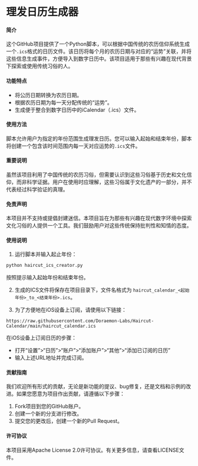 # 理发日历生成器

#### 简介

这个GitHub项目提供了一个Python脚本，可以根据中国传统的农历信仰系统生成一个`.ics`格式的日历文件。该日历将每个月的农历日期与对应的“运势”关联，并将这些信息生成事件，方便导入到数字日历中。该项目适用于那些有兴趣在现代背景下探索或使用传统习俗的人。

#### 功能特点

- 将公历日期转换为农历日期。
- 根据农历日期为每一天分配传统的“运势”。
- 生成便于整合到数字日历中的iCalendar（.ics）文件。

#### 使用方法

脚本允许用户为指定的年份范围生成理发日历。您可以输入起始和结束年份，脚本将创建一个包含该时间范围内每一天对应运势的`.ics`文件。

#### 重要说明

虽然该项目利用了中国传统的农历习俗，但需要认识到这些习俗基于历史和文化信仰，而非科学证据。用户在使用时应理解，这些习俗属于文化遗产的一部分，并不代表经过科学验证的真理。

#### 免责声明

本项目并不支持或提倡封建迷信。本项目旨在为那些有兴趣在现代数字环境中探索文化习俗的人提供一个工具。我们鼓励用户对这些传统保持批判性和知情的态度。

#### 使用说明

1. 运行脚本并输入起止年份：
```bash
python haircut_ics_creator.py
```
按照提示输入起始年份和结束年份。

2. 生成的ICS文件将保存在项目目录下，文件名格式为 `haircut_calendar_<起始年份>_to_<结束年份>.ics`。

3. 为了方便地在iOS设备上订阅，请使用以下链接：

```
https://raw.githubusercontent.com/Doraemon-Labs/Haircut-Calendar/main/haircut_calendar.ics
```

在iOS设备上订阅日历的步骤：
- 打开“设置”>“日历”>“账户”>“添加账户”>“其他”>“添加已订阅的日历”
- 输入上述URL地址并完成订阅。

#### 贡献指南

我们欢迎所有形式的贡献，无论是新功能的提议、bug修复，还是文档和示例的改进。如果您愿意为项目作出贡献，请遵循以下步骤：

1. Fork项目到您的GitHub账户。
2. 创建一个新的分支进行修改。
3. 提交您的更改后，创建一个新的Pull Request。

#### 许可协议

本项目采用Apache License 2.0许可协议。有关更多信息，请查看LICENSE文件。
